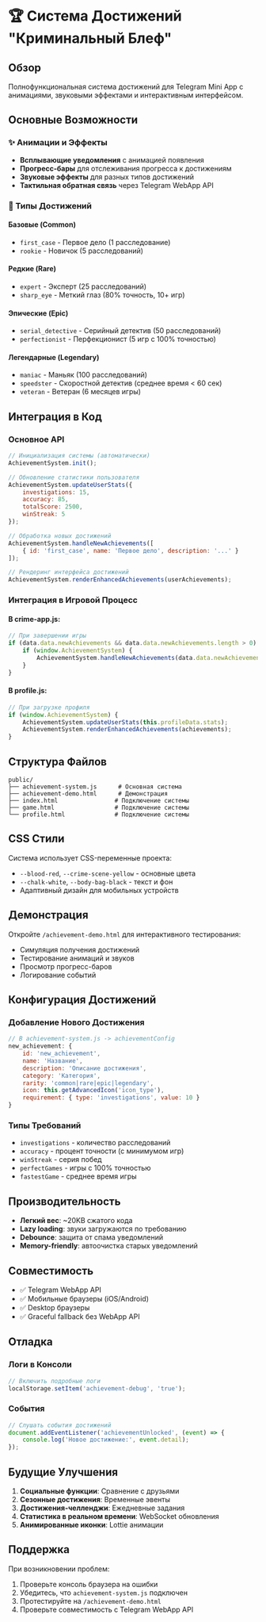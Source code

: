 # 🏆 Система Достижений "Криминальный Блеф"

## Обзор

Полнофункциональная система достижений для Telegram Mini App с анимациями, звуковыми эффектами и интерактивным интерфейсом.

## Основные Возможности

### ✨ Анимации и Эффекты
- **Всплывающие уведомления** с анимацией появления
- **Прогресс-бары** для отслеживания прогресса к достижениям
- **Звуковые эффекты** для разных типов достижений
- **Тактильная обратная связь** через Telegram WebApp API

### 🎯 Типы Достижений

#### Базовые (Common)
- `first_case` - Первое дело (1 расследование)
- `rookie` - Новичок (5 расследований)

#### Редкие (Rare)  
- `expert` - Эксперт (25 расследований)
- `sharp_eye` - Меткий глаз (80% точность, 10+ игр)

#### Эпические (Epic)
- `serial_detective` - Серийный детектив (50 расследований) 
- `perfectionist` - Перфекционист (5 игр с 100% точностью)

#### Легендарные (Legendary)
- `maniac` - Маньяк (100 расследований)
- `speedster` - Скоростной детектив (среднее время < 60 сек)
- `veteran` - Ветеран (6 месяцев игры)

## Интеграция в Код

### Основное API

```javascript
// Инициализация системы (автоматически)
AchievementSystem.init();

// Обновление статистики пользователя
AchievementSystem.updateUserStats({
    investigations: 15,
    accuracy: 85,
    totalScore: 2500,
    winStreak: 5
});

// Обработка новых достижений
AchievementSystem.handleNewAchievements([
    { id: 'first_case', name: 'Первое дело', description: '...' }
]);

// Рендеринг интерфейса достижений
AchievementSystem.renderEnhancedAchievements(userAchievements);
```

### Интеграция в Игровой Процесс

#### В crime-app.js:
```javascript
// При завершении игры
if (data.data.newAchievements && data.data.newAchievements.length > 0) {
    if (window.AchievementSystem) {
        AchievementSystem.handleNewAchievements(data.data.newAchievements);
    }
}
```

#### В profile.js:
```javascript
// При загрузке профиля
if (window.AchievementSystem) {
    AchievementSystem.updateUserStats(this.profileData.stats);
    AchievementSystem.renderEnhancedAchievements(achievements);
}
```

## Структура Файлов

```
public/
├── achievement-system.js      # Основная система
├── achievement-demo.html      # Демонстрация
├── index.html                # Подключение системы
├── game.html                 # Подключение системы  
└── profile.html              # Подключение системы
```

## CSS Стили

Система использует CSS-переменные проекта:
- `--blood-red`, `--crime-scene-yellow` - основные цвета
- `--chalk-white`, `--body-bag-black` - текст и фон
- Адаптивный дизайн для мобильных устройств

## Демонстрация

Откройте `/achievement-demo.html` для интерактивного тестирования:
- Симуляция получения достижений
- Тестирование анимаций и звуков
- Просмотр прогресс-баров
- Логирование событий

## Конфигурация Достижений

### Добавление Нового Достижения

```javascript
// В achievement-system.js -> achievementConfig
new_achievement: {
    id: 'new_achievement',
    name: 'Название',
    description: 'Описание достижения',
    category: 'Категория',
    rarity: 'common|rare|epic|legendary',
    icon: this.getAdvancedIcon('icon_type'),
    requirement: { type: 'investigations', value: 10 }
}
```

### Типы Требований
- `investigations` - количество расследований
- `accuracy` - процент точности (с минимумом игр)
- `winStreak` - серия побед
- `perfectGames` - игры с 100% точностью
- `fastestGame` - среднее время игры

## Производительность

- **Легкий вес**: ~20KB сжатого кода
- **Lazy loading**: звуки загружаются по требованию
- **Debounce**: защита от спама уведомлений
- **Memory-friendly**: автоочистка старых уведомлений

## Совместимость

- ✅ Telegram WebApp API
- ✅ Мобильные браузеры (iOS/Android)
- ✅ Desktop браузеры
- ✅ Graceful fallback без WebApp API

## Отладка

### Логи в Консоли
```javascript
// Включить подробные логи
localStorage.setItem('achievement-debug', 'true');
```

### События
```javascript
// Слушать события достижений
document.addEventListener('achievementUnlocked', (event) => {
    console.log('Новое достижение:', event.detail);
});
```

## Будущие Улучшения

1. **Социальные функции**: Сравнение с друзьями
2. **Сезонные достижения**: Временные эвенты  
3. **Достижения-челленджи**: Ежедневные задания
4. **Статистика в реальном времени**: WebSocket обновления
5. **Анимированные иконки**: Lottie анимации

## Поддержка

При возникновении проблем:
1. Проверьте консоль браузера на ошибки
2. Убедитесь, что `achievement-system.js` подключен
3. Протестируйте на `/achievement-demo.html`
4. Проверьте совместимость с Telegram WebApp API 